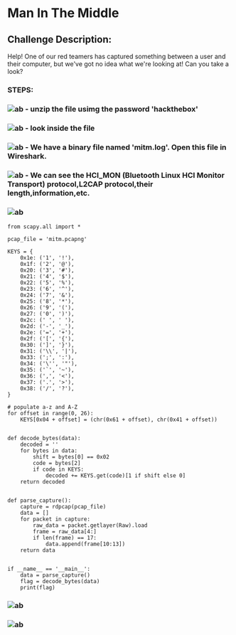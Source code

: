 # Man In The Middle
## Challenge Description:
Help! One of our red teamers has captured something between a user and their computer, but we've got no idea what we're looking at! Can you take a look?

### STEPS:
### ![ab](https://github.com/user-attachments/assets/2ab2f2c6-2848-4763-879e-b8502a393ce8) - unzip the file usimg the password 'hackthebox'
### ![ab](https://github.com/user-attachments/assets/9bc335a7-ca3f-4715-b597-0531b00803c0) - look inside the file
### ![ab](https://github.com/user-attachments/assets/542877e5-67af-4055-acce-d065c60f46c0) - We have a binary file named 'mitm.log'. Open this file in Wireshark.
### ![ab](https://github.com/user-attachments/assets/eb588a3a-d3a7-4f7a-801c-a19f09292cb6) - We can see the HCI_MON (Bluetooth Linux HCI Monitor Transport) protocol,L2CAP protocol,their length,information,etc.
### ![ab](https://github.com/user-attachments/assets/1fd5f885-3f50-4cb6-ad69-e5d542b08f53)

```
from scapy.all import *

pcap_file = 'mitm.pcapng'

KEYS = {
    0x1e: ('1', '!'),
    0x1f: ('2', '@'),
    0x20: ('3', '#'),
    0x21: ('4', '$'),
    0x22: ('5', '%'),
    0x23: ('6', '^'),
    0x24: ('7', '&'),
    0x25: ('8', '*'),
    0x26: ('9', '('),
    0x27: ('0', ')'),
    0x2c: (' ', ' '),
    0x2d: ('-', '_'),
    0x2e: ('=', '+'),
    0x2f: ('[', '{'),
    0x30: (']', '}'),
    0x31: ('\\', '|'),
    0x33: (';', ':'),
    0x34: ('\'', '"'),
    0x35: ('`', '~'),
    0x36: (',', '<'),
    0x37: ('.', '>'),
    0x38: ('/', '?'),
}

# populate a-z and A-Z
for offset in range(0, 26):
    KEYS[0x04 + offset] = (chr(0x61 + offset), chr(0x41 + offset))


def decode_bytes(data):
    decoded = ''
    for bytes in data:
        shift = bytes[0] == 0x02
        code = bytes[2]
        if code in KEYS:
            decoded += KEYS.get(code)[1 if shift else 0]
    return decoded


def parse_capture():
    capture = rdpcap(pcap_file)
    data = []
    for packet in capture:
        raw_data = packet.getlayer(Raw).load
        frame = raw_data[4:]
        if len(frame) == 17:
            data.append(frame[10:13])
    return data


if __name__ == '__main__':    
    data = parse_capture()
    flag = decode_bytes(data)
    print(flag)

```

### ![ab](https://github.com/user-attachments/assets/1c4e5a26-7913-45f5-b6b2-a20ab3e87c1d)
### ![ab](https://github.com/user-attachments/assets/0c223bf6-ac83-48c1-9bc9-d74349395198)
